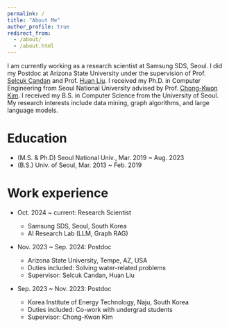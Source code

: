 ```yaml
---
permalink: /
title: "About Me"
author_profile: true
redirect_from: 
  - /about/
  - /about.html
---
```


I am currently working as a research scientist at Samsung SDS, Seoul. I did my Postdoc at Arizona State University under the supervision of Prof. [Selcuk Candan](https://search.asu.edu/profile/20861) and Prof. [Huan Liu](https://www.public.asu.edu/~huanliu/). I received my Ph.D. in Computer Engineering from Seoul National University advised by Prof. [Chong-Kwon Kim](https://scholar.google.com/citations?user=KRykCKkAAAAJ&hl=en). I received my B.S. in Computer Science from the University of Seoul. My research interests include data mining, graph algorithms, and large language models.


Education
======
* (M.S. & Ph.D) Seoul National Univ., Mar. 2019 ~ Aug. 2023
* (B.S.) Univ. of Seoul, Mar. 2013 ~ Feb. 2019

Work experience
======
* Oct. 2024 ~ current: Research Scientist
  * Samsung SDS, Seoul, South Korea
  * AI Research Lab (LLM, Graph RAG)

* Nov. 2023 ~ Sep. 2024: Postdoc
  * Arizona State University, Tempe, AZ, USA
  * Duties included: Solving water-related problems
  * Supervisor: Selcuk Candan, Huan Liu

* Sep. 2023 ~ Nov. 2023: Postdoc
  * Korea Institute of Energy Technology, Naju, South Korea
  * Duties included: Co-work with undergrad students
  * Supervisor: Chong-Kwon Kim
